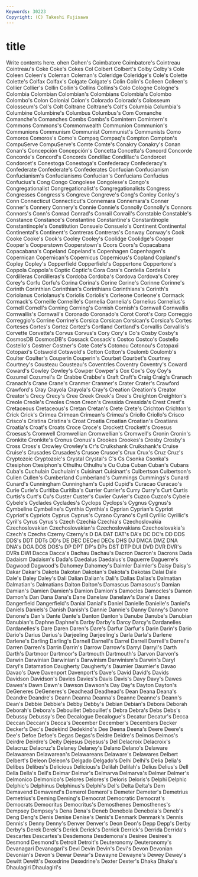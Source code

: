 ```yaml
---
Keywords: 30223 
Copyright: (C) Takeshi Fujisawa
---
```


# title

Write contents here.
ohen Cohen's
Coimbatore Coimbatore's Cointreau Cointreau's Coke Coke's Cokes Col Colbert Colbert's
Colby Colby's Cole Coleen Coleen's Coleman Coleman's Coleridge Coleridge's Cole's
Colette Colette's Colfax Colfax's Colgate Colgate's Colin Colin's Colleen Colleen's
Collier Collier's Collin Collin's Collins Collins's Colo Cologne Cologne's Colombia
Colombian Colombian's Colombians Colombia's Colombo Colombo's Colon Colonial Colon's Colorado
Colorado's Colosseum Colosseum's Col's Colt Coltrane Coltrane's Colt's Columbia Columbia's
Columbine Columbine's Columbus Columbus's Com Comanche Comanche's Comanches Combs Combs's
Comintern Comintern's Commons Commons's Commonwealth Communion Communion's Communions Communism Communist
Communist's Communists Como Comoros Comoros's Como's Compaq Compaq's Compton Compton's
CompuServe CompuServe's Comte Comte's Conakry Conakry's Conan Conan's Concepción Concepción's
Concetta Concetta's Concord Concorde Concorde's Concord's Concords Condillac Condillac's Condorcet
Condorcet's Conestoga Conestoga's Confederacy Confederacy's Confederate Confederate's Confederates Confucian Confucianism
Confucianism's Confucianisms Confucian's Confucians Confucius Confucius's Cong Congo Congolese Congolese's
Congo's Congregationalist Congregationalist's Congregationalists Congress Congresses Congress's Congreve Congreve's Cong's
Conley Conley's Conn Connecticut Connecticut's Connemara Connemara's Conner Conner's Connery
Connery's Connie Connie's Connolly Connolly's Connors Connors's Conn's Conrad Conrad's
Conrail Conrail's Constable Constable's Constance Constance's Constantine Constantine's Constantinople Constantinople's
Constitution Consuelo Consuelo's Continent Continental Continental's Continent's Contreras Contreras's Conway
Conway's Cook Cooke Cooke's Cook's Cooley Cooley's Coolidge Coolidge's Cooper
Cooper's Cooperstown Cooperstown's Coors Coors's Copacabana Copacabana's Copeland Copeland's Copenhagen
Copenhagen's Copernican Copernican's Copernicus Copernicus's Copland Copland's Copley Copley's Copperfield
Copperfield's Coppertone Coppertone's Coppola Coppola's Coptic Coptic's Cora Cora's Cordelia
Cordelia's Cordilleras Cordilleras's Cordoba Cordoba's Cordova Cordova's Corey Corey's Corfu
Corfu's Corina Corina's Corine Corine's Corinne Corinne's Corinth Corinthian Corinthian's
Corinthians Corinthians's Corinth's Coriolanus Coriolanus's Coriolis Coriolis's Corleone Corleone's Cormack
Cormack's Corneille Corneille's Cornelia Cornelia's Cornelius Cornelius's Cornell Cornell's Corning
Corning's Cornish Cornish's Cornwall Cornwallis Cornwallis's Cornwall's Coronado Coronado's Corot
Corot's Corp Correggio Correggio's Corrine Corrine's Corsica Corsican Corsican's Corsica's
Cortes Corteses Cortes's Cortez Cortez's Cortland Cortland's Corvallis Corvallis's Corvette
Corvette's Corvus Corvus's Cory Cory's Co's Cosby Cosby's CosmosDB CosmosDB's
Cossack Cossack's Costco Costco's Costello Costello's Costner Costner's Cote Cote's
Cotonou Cotonou's Cotopaxi Cotopaxi's Cotswold Cotswold's Cotton Cotton's Coulomb Coulomb's
Coulter Coulter's Couperin Couperin's Courbet Courbet's Courtney Courtney's Cousteau Cousteau's
Coventries Coventry Coventry's Coward Coward's Cowley Cowley's Cowper Cowper's Cox
Cox's Coy Coy's Cozumel Cozumel's Cr Crabbe Crabbe's Craft Craft's
Craig Craig's Cranach Cranach's Crane Crane's Cranmer Cranmer's Crater Crater's
Crawford Crawford's Cray Crayola Crayola's Cray's Creation Creation's Creator Creator's
Crecy Crecy's Cree Creek Creek's Cree's Creighton Creighton's Creole Creole's
Creoles Creon Creon's Cressida Cressida's Crest Crest's Cretaceous Cretaceous's Cretan
Cretan's Crete Crete's Crichton Crichton's Crick Crick's Crimea Crimean Crimean's
Crimea's Criollo Criollo's Crisco Crisco's Cristina Cristina's Croat Croatia Croatian
Croatian's Croatians Croatia's Croat's Croats Croce Croce's Crockett Crockett's Croesus
Croesus's Cromwell Cromwellian Cromwellian's Cromwell's Cronin Cronin's Cronkite Cronkite's Cronus
Cronus's Crookes Crookes's Crosby Crosby's Cross Cross's Crowley Crowley's Cr's
Cruikshank Cruikshank's Cruise Cruise's Crusades Crusades's Crusoe Crusoe's Crux Crux's
Cruz Cruz's Cryptozoic Cryptozoic's Crystal Crystal's C's Cs Csonka Csonka's
Ctesiphon Ctesiphon's Cthulhu Cthulhu's Cu Cuba Cuban Cuban's Cubans Cuba's
Cuchulain Cuchulain's Cuisinart Cuisinart's Culbertson Culbertson's Cullen Cullen's Cumberland Cumberland's
Cummings Cummings's Cunard Cunard's Cunningham Cunningham's Cupid Cupid's Curacao Curacao's
Curie Curie's Curitiba Curitiba's Currier Currier's Curry Curry's Curt Curtis
Curtis's Curt's Cu's Custer Custer's Cuvier Cuvier's Cuzco Cuzco's Cybele
Cybele's Cyclades Cyclades's Cyclops Cyclops's Cygnus Cygnus's Cymbeline Cymbeline's Cynthia
Cynthia's Cyprian Cyprian's Cypriot Cypriot's Cypriots Cyprus Cyprus's Cyrano Cyrano's
Cyril Cyrillic Cyrillic's Cyril's Cyrus Cyrus's Czech Czechia Czechia's Czechoslovakia
Czechoslovakian Czechoslovakian's Czechoslovakians Czechoslovakia's Czech's Czechs Czerny Czerny's D DA
DAT DAT's DA's DC DC's DD DDS DDS's DDT DDTs
DD's DE DEC DECed DECs DHS DJ DMCA DMZ DNA
DNA's DOA DOS DOS's DP DPT DP's DPs DST DTP
DUI DVD DVR DVR's DVRs DWI Dacca Dacca's Dachau Dachau's
Dacron Dacron's Dacrons Dada Dadaism Dadaism's Dada's Daedalus Daedalus's Daguerre
Daguerre's Dagwood Dagwood's Dahomey Dahomey's Daimler Daimler's Daisy Daisy's Dakar
Dakar's Dakota Dakotan Dakotan's Dakota's Dakotas Dalai Dale Dale's Daley
Daley's Dali Dalian Dalian's Dali's Dallas Dallas's Dalmatian Dalmatian's Dalmatians
Dalton Dalton's Damascus Damascus's Damian Damian's Damien Damien's Damion Damion's
Damocles Damocles's Damon Damon's Dan Dana Dana's Dane Danelaw Danelaw's
Dane's Danes Dangerfield Dangerfield's Danial Danial's Daniel Danielle Danielle's Daniel's
Daniels Daniels's Danish Danish's Dannie Dannie's Danny Danny's Danone Danone's
Dan's Dante Dante's Danton Danton's Danube Danube's Danubian Danubian's Daphne
Daphne's Darby Darby's Darcy Darcy's Dardanelles Dardanelles's Dare Daren Daren's
Dare's Darfur Darfur's Darin Darin's Dario Dario's Darius Darius's Darjeeling
Darjeeling's Darla Darla's Darlene Darlene's Darling Darling's Darnell Darnell's Darrel
Darrell Darrell's Darrel's Darren Darren's Darrin Darrin's Darrow Darrow's Darryl
Darryl's Darth Darth's Dartmoor Dartmoor's Dartmouth Dartmouth's Darvon Darvon's Darwin
Darwinian Darwinian's Darwinism Darwinism's Darwin's Daryl Daryl's Datamation Daugherty Daugherty's
Daumier Daumier's Davao Davao's Dave Davenport Davenport's Dave's David David's
Davids Davidson Davidson's Davies Davies's Davis Davis's Davy Davy's Dawes
Dawes's Dawn Dawn's Dawson Dawson's Day Day's Dayton Dayton's DeGeneres
DeGeneres's Deadhead Deadhead's Dean Deana Deana's Deandre Deandre's Deann Deanna
Deanna's Deanne Deanne's Deann's Dean's Debbie Debbie's Debby Debby's Debian
Debian's Debora Deborah Deborah's Debora's Debouillet Debouillet's Debra Debra's Debs
Debs's Debussy Debussy's Dec Decalogue Decalogue's Decatur Decatur's Decca Deccan
Deccan's Decca's December December's Decembers Decker Decker's Dec's Dedekind Dedekind's
Dee Deena Deena's Deere Deere's Dee's Defoe Defoe's Degas Degas's
Deidre Deidre's Deimos Deimos's Deirdre Deirdre's Deity Dejesus Dejesus's Del
Delacroix Delacroix's Delacruz Delacruz's Delaney Delaney's Delano Delano's Delaware Delawarean
Delawarean's Delawareans Delaware's Delawares Delbert Delbert's Deleon Deleon's Delgado Delgado's
Delhi Delhi's Delia Delia's Delibes Delibes's Delicious Delicious's Delilah Delilah's
Delius Delius's Dell Della Della's Dell's Delmar Delmar's Delmarva Delmarva's
Delmer Delmer's Delmonico Delmonico's Delores Delores's Deloris Deloris's Delphi Delphic
Delphic's Delphinus Delphinus's Delphi's Del's Delta Delta's Dem Demavend Demavend's
Demerol Demerol's Demeter Demeter's Demetrius Demetrius's Deming Deming's Democrat Democratic
Democrat's Democrats Democritus Democritus's Demosthenes Demosthenes's Dempsey Dempsey's Dena Dena's
Deneb Denebola Denebola's Deneb's Deng Deng's Denis Denise Denise's Denis's
Denmark Denmark's Dennis Dennis's Denny Denny's Denver Denver's Deon Deon's
Depp Depp's Derby Derby's Derek Derek's Derick Derick's Derrick Derrick's
Derrida Derrida's Descartes Descartes's Desdemona Desdemona's Desiree Desiree's Desmond Desmond's
Detroit Detroit's Deuteronomy Deuteronomy's Devanagari Devanagari's Devi Devin Devin's Devi's
Devon Devonian Devonian's Devon's Dewar Dewar's Dewayne Dewayne's Dewey Dewey's
Dewitt Dewitt's Dexedrine Dexedrine's Dexter Dexter's Dhaka Dhaka's Dhaulagiri Dhaulagiri's
